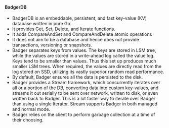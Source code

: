 #### BadgerDB

- BadgerDB is an embeddable, persistent, and fast key-value (KV) database written in pure Go.
- It provides Get, Set, Delete, and Iterate functions. 
- It adds CompareAndSet and CompareAndDelete atomic operations
- It does not aim to be a database and hence does not provide transactions, versioning or snapshots.
- Badger separates keys from values. The keys are stored in LSM tree, while the values are stored in a write-ahead log called the value log. Keys tend to be smaller than values. Thus this set up produces much smaller LSM trees. When required, the values are directly read from the log stored on SSD, utilizing its vastly superior random read performance.
- By default, Badger ensures all the data is persisted to the disk.
- Badger provides a Stream framework, which concurrently iterates over all or a portion of the DB, converting data into custom key-values, and streams it out serially to be sent over network, written to disk, or even written back to Badger. This is a lot faster way to iterate over Badger than using a single Iterator. Stream supports Badger in both managed and normal mode.
- Badger relies on the client to perform garbage collection at a time of their choosing.
